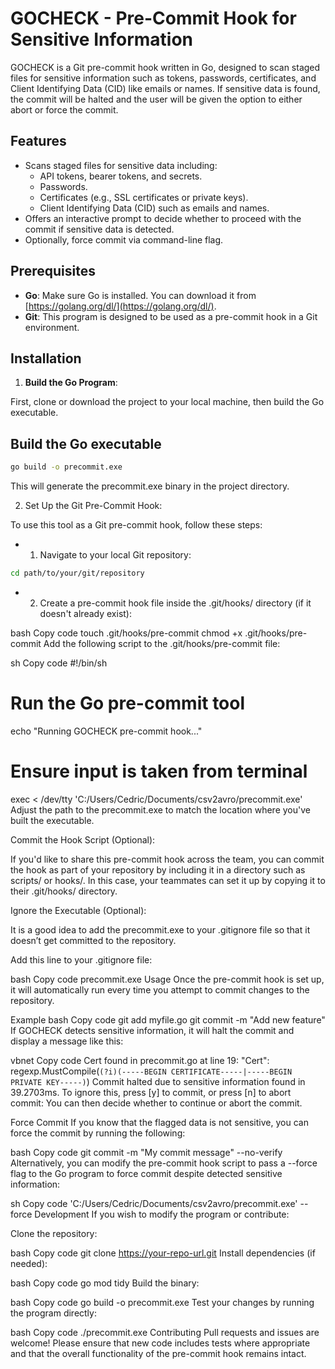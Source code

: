 # GOCHECK - Pre-Commit Hook for Sensitive Information

GOCHECK is a Git pre-commit hook written in Go, designed to scan staged files for sensitive information such as tokens, passwords, certificates, and Client Identifying Data (CID) like emails or names. If sensitive data is found, the commit will be halted and the user will be given the option to either abort or force the commit.

## Features
- Scans staged files for sensitive data including:
  - API tokens, bearer tokens, and secrets.
  - Passwords.
  - Certificates (e.g., SSL certificates or private keys).
  - Client Identifying Data (CID) such as emails and names.
- Offers an interactive prompt to decide whether to proceed with the commit if sensitive data is detected.
- Optionally, force commit via command-line flag.

## Prerequisites

- **Go**: Make sure Go is installed. You can download it from [https://golang.org/dl/](https://golang.org/dl/).
- **Git**: This program is designed to be used as a pre-commit hook in a Git environment.

## Installation

1. **Build the Go Program**:

First, clone or download the project to your local machine, then build the Go executable.



## Build the Go executable
   ```bash
   go build -o precommit.exe
   ```

This will generate the precommit.exe binary in the project directory.

2. Set Up the Git Pre-Commit Hook:

To use this tool as a Git pre-commit hook, follow these steps:

- 1. Navigate to your local Git repository:

```bash
cd path/to/your/git/repository
```
- 2. Create a pre-commit hook file inside the .git/hooks/ directory (if it doesn't already exist):

bash
Copy code
touch .git/hooks/pre-commit
chmod +x .git/hooks/pre-commit
Add the following script to the .git/hooks/pre-commit file:

sh
Copy code
#!/bin/sh
# Run the Go pre-commit tool
echo "Running GOCHECK pre-commit hook..."

# Ensure input is taken from terminal
exec < /dev/tty 'C:/Users/Cedric/Documents/csv2avro/precommit.exe'
Adjust the path to the precommit.exe to match the location where you've built the executable.

Commit the Hook Script (Optional):

If you'd like to share this pre-commit hook across the team, you can commit the hook as part of your repository by including it in a directory such as scripts/ or hooks/. In this case, your teammates can set it up by copying it to their .git/hooks/ directory.

Ignore the Executable (Optional):

It is a good idea to add the precommit.exe to your .gitignore file so that it doesn’t get committed to the repository.

Add this line to your .gitignore file:

bash
Copy code
precommit.exe
Usage
Once the pre-commit hook is set up, it will automatically run every time you attempt to commit changes to the repository.

Example
bash
Copy code
git add myfile.go
git commit -m "Add new feature"
If GOCHECK detects sensitive information, it will halt the commit and display a message like this:

vbnet
Copy code
Cert found in precommit.go at line 19: "Cert": regexp.MustCompile(`(?i)(-----BEGIN CERTIFICATE-----|-----BEGIN PRIVATE KEY-----)`)
Commit halted due to sensitive information found in 39.2703ms.
To ignore this, press [y] to commit, or press [n] to abort commit:
You can then decide whether to continue or abort the commit.

Force Commit
If you know that the flagged data is not sensitive, you can force the commit by running the following:

bash
Copy code
git commit -m "My commit message" --no-verify
Alternatively, you can modify the pre-commit hook script to pass a --force flag to the Go program to force commit despite detected sensitive information:

sh
Copy code
'C:/Users/Cedric/Documents/csv2avro/precommit.exe' --force
Development
If you wish to modify the program or contribute:

Clone the repository:

bash
Copy code
git clone https://your-repo-url.git
Install dependencies (if needed):

bash
Copy code
go mod tidy
Build the binary:

bash
Copy code
go build -o precommit.exe
Test your changes by running the program directly:

bash
Copy code
./precommit.exe
Contributing
Pull requests and issues are welcome! Please ensure that new code includes tests where appropriate and that the overall functionality of the pre-commit hook remains intact.